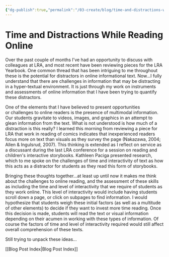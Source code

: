 ```yaml
---
{"dg-publish":true,"permalink":"/03-create/blog/time-and-distractions-while-reading-online/","title":"Time and Distractions While Reading Online","tags":["new-literacies","online-reading-comprehension"]}
---
```


# Time and Distractions While Reading Online

Over the past couple of months I've had an opportunity to discuss with colleagues at LRA, and most recent have been reviewing pieces for the LRA Yearbook. One common thread that has been intriguing to me throughout these is the potential for distractors in online informational text. Now...I fully understand that there are challenges in information that may be distracting in a hyper-textual environment. It is just through my work on instruments and assessments of online information that I have been trying to quantify these distractors.

One of the elements that I have believed to present opportunities or challenges to online readers is the presence of multimodal information. Our students gravitate to videos, images, and graphics in an attempt to glean information from the text. What is not understood is how much of a distraction is this really? I learned this morning from reviewing a piece for LRA that work in reading of comics indicates that inexperienced readers focus more on text than visuals as they survey the page (Nakazawa, 2004; Allen & Ingulsrud, 2007). This thinking is extended as I reflect on service as a discussant during the last LRA conference for a session on reading and children's interactive storybooks. Kathleen Paciga presented research, which to me spoke on the challenges of time and interactivity of text as how this acts as a distractor for students as they read this form of storybooks.

Bringing these thoughts together...at least up until now it makes me think about the challenges to online reading, and the assessment of these skills as including the time and level of interactivity that we require of students as they work online. This level of interactivity would include having students scroll down a page, or click on subpages to find information. I would hypothesize that students weigh these initial factors (as well as a multitude of other elements) to decide if they want to invest more time reading. Once this decision is made, students will read the text or visual information depending on their acumen in working with these types of information. Of course the factors of time and level of interactivity required would still affect overall comprehension of these texts.

Still trying to unpack these ideas...

[[Blog Post Index\|Blog Post Index]]